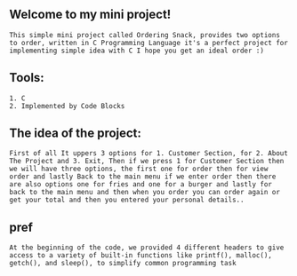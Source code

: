 ## Welcome to my mini project!
    This simple mini project called Ordering Snack, provides two options to order, written in C Programming Language it's a perfect project for implementing simple idea with C I hope you get an ideal order :)

## Tools:
    1. C
    2. Implemented by Code Blocks

## The idea of the project:
    First of all It uppers 3 options for 1. Customer Section, for 2. About The Project and 3. Exit, Then if we press 1 for Customer Section then we will have three options, the first one for order then for view order and lastly Back to the main menu if we enter order then there are also options one for fries and one for a burger and lastly for back to the main menu and then when you order you can order again or get your total and then you entered your personal details..

## pref
    At the beginning of the code, we provided 4 different headers to give access to a variety of built-in functions like printf(), malloc(), getch(), and sleep(), to simplify common programming task

    
